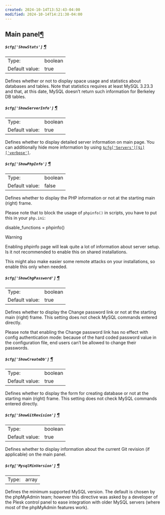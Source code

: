 ```yaml
---
created: 2024-10-14T13:52:43-04:00
modified: 2024-10-14T14:21:38-04:00
---
```


## Main panel[¶](https://docs.phpmyadmin.net/en/latest/config.html#main-panel "Permalink to this headline")

##### `$cfg['ShowStats']` [¶](https://docs.phpmyadmin.net/en/latest/config.html#cfg_ShowStats "Permalink to this definition")

|                |         |
| -------------- | ------- |
| Type:          | boolean |
| Default value: | true    |

Defines whether or not to display space usage and statistics about databases and tables. Note that statistics requires at least MySQL 3.23.3 and that, at this date, MySQL doesn’t return such information for Berkeley DB tables.

##### `$cfg['ShowServerInfo']` [¶](https://docs.phpmyadmin.net/en/latest/config.html#cfg_ShowServerInfo "Permalink to this definition")

|                |         |
| -------------- | ------- |
| Type:          | boolean |
| Default value: | true    |

Defines whether to display detailed server information on main page. You can additionally hide more information by using [`$cfg['Servers'][$i]['verbose']`](https://docs.phpmyadmin.net/en/latest/config.html#cfg_Servers_verbose).

##### `$cfg['ShowPhpInfo']` [¶](https://docs.phpmyadmin.net/en/latest/config.html#cfg_ShowPhpInfo "Permalink to this definition")

|                |         |
| -------------- | ------- |
| Type:          | boolean |
| Default value: | false   |

Defines whether to display the PHP information or not at the starting main (right) frame.

Please note that to block the usage of `phpinfo()` in scripts, you have to put this in your `php.ini`:

disable_functions = phpinfo()

Warning

Enabling phpinfo page will leak quite a lot of information about server setup. Is it not recommended to enable this on shared installations.

This might also make easier some remote attacks on your installations, so enable this only when needed.

##### `$cfg['ShowChgPassword']` [¶](https://docs.phpmyadmin.net/en/latest/config.html#cfg_ShowChgPassword "Permalink to this definition")

|                |         |
| -------------- | ------- |
| Type:          | boolean |
| Default value: | true    |

Defines whether to display the Change password link or not at the starting main (right) frame. This setting does not check MySQL commands entered directly.

Please note that enabling the Change password link has no effect with config authentication mode: because of the hard coded password value in the configuration file, end users can’t be allowed to change their passwords.

##### `$cfg['ShowCreateDb']` [¶](https://docs.phpmyadmin.net/en/latest/config.html#cfg_ShowCreateDb "Permalink to this definition")

|                |         |
| -------------- | ------- |
| Type:          | boolean |
| Default value: | true    |

Defines whether to display the form for creating database or not at the starting main (right) frame. This setting does not check MySQL commands entered directly.

##### `$cfg['ShowGitRevision']` [¶](https://docs.phpmyadmin.net/en/latest/config.html#cfg_ShowGitRevision "Permalink to this definition")

|                |         |
| -------------- | ------- |
| Type:          | boolean |
| Default value: | true    |

Defines whether to display information about the current Git revision (if applicable) on the main panel.

##### `$cfg['MysqlMinVersion']` [¶](https://docs.phpmyadmin.net/en/latest/config.html#cfg_MysqlMinVersion "Permalink to this definition")

|       |       |
| ----- | ----- |
| Type: | array |

Defines the minimum supported MySQL version. The default is chosen by the phpMyAdmin team; however this directive was asked by a developer of the Plesk control panel to ease integration with older MySQL servers (where most of the phpMyAdmin features work).
